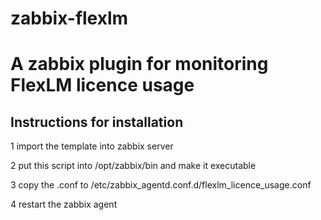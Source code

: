 # zabbix-flexlm

# A zabbix plugin for monitoring FlexLM licence usage

## Instructions for installation

1 import the template into zabbix server


2 put this script into /opt/zabbix/bin and make it executable


3 copy the .conf to /etc/zabbix_agentd.conf.d/flexlm_licence_usage.conf
 

4 restart the zabbix agent

